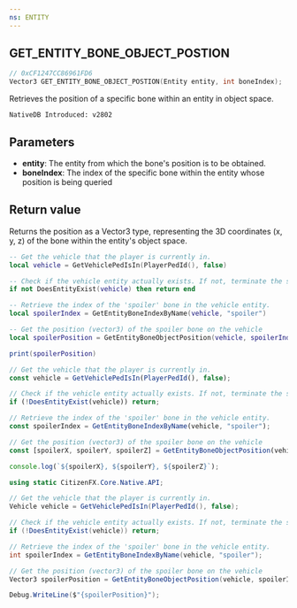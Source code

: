 ```yaml
---
ns: ENTITY
---
```

## GET_ENTITY_BONE_OBJECT_POSTION

```c
// 0xCF1247CC86961FD6
Vector3 GET_ENTITY_BONE_OBJECT_POSTION(Entity entity, int boneIndex);
```

Retrieves the position of a specific bone within an entity in object space.

```
NativeDB Introduced: v2802
```

## Parameters
* **entity**: The entity from which the bone's position is to be obtained.
* **boneIndex**: The index of the specific bone within the entity whose position is being queried

## Return value
Returns the position as a Vector3 type, representing the 3D coordinates (x, y, z) of the bone within the entity's object space.

```lua
-- Get the vehicle that the player is currently in.
local vehicle = GetVehiclePedIsIn(PlayerPedId(), false)

-- Check if the vehicle entity actually exists. If not, terminate the script.
if not DoesEntityExist(vehicle) then return end

-- Retrieve the index of the 'spoiler' bone in the vehicle entity.
local spoilerIndex = GetEntityBoneIndexByName(vehicle, "spoiler")

-- Get the position (vector3) of the spoiler bone on the vehicle
local spoilerPosition = GetEntityBoneObjectPosition(vehicle, spoilerIndex)

print(spoilerPosition)
```

```js
// Get the vehicle that the player is currently in.
const vehicle = GetVehiclePedIsIn(PlayerPedId(), false);

// Check if the vehicle entity actually exists. If not, terminate the script.
if (!DoesEntityExist(vehicle)) return;

// Retrieve the index of the 'spoiler' bone in the vehicle entity.
const spoilerIndex = GetEntityBoneIndexByName(vehicle, "spoiler");

// Get the position (vector3) of the spoiler bone on the vehicle
const [spoilerX, spoilerY, spoilerZ] = GetEntityBoneObjectPosition(vehicle, spoilerIndex);

console.log(`${spoilerX}, ${spoilerY}, ${spoilerZ}`);
```

```cs
using static CitizenFX.Core.Native.API;

// Get the vehicle that the player is currently in.
Vehicle vehicle = GetVehiclePedIsIn(PlayerPedId(), false);

// Check if the vehicle entity actually exists. If not, terminate the script.
if (!DoesEntityExist(vehicle)) return;

// Retrieve the index of the 'spoiler' bone in the vehicle entity.
int spoilerIndex = GetEntityBoneIndexByName(vehicle, "spoiler");

// Get the position (vector3) of the spoiler bone on the vehicle
Vector3 spoilerPosition = GetEntityBoneObjectPosition(vehicle, spoilerIndex);

Debug.WriteLine($"{spoilerPosition}");
```